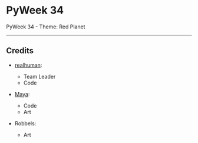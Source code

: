 # PyWeek 34
PyWeek 34 - Theme: Red Planet  
***

## Credits
- [realhuman](https://pyweek.org/u/realhuman/):
  - Team Leader
  - Code

- [Maya](https://github.com/mayahkg):
  - Code
  - Art

- Robbels:
  - Art
